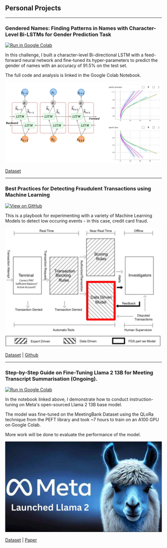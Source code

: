 ## Personal Projects

---

### Gendered Names: Finding Patterns in Names with Character-Level Bi-LSTMs for Gender Prediction Task

[![Run in Google Colab](https://img.shields.io/badge/Colab-Run_in_Google_Colab-blue?logo=Google&logoColor=FDBA18)](https://colab.research.google.com/drive/1qGiYBDwrnWagtpmpASsjvwg5zRUau9B8?usp=sharing)

In this challenge, I built a character-level Bi-directional LSTM with a feed-forward neural network and fine-tuned its hyper-parameters to predict the gender of names with an accuracy of 91.5% on the test set.

The full code and analysis is linked in the Google Colab Notebook.

<img src="images/names_project.png?raw=true" alt=""/>

[Dataset](https://drive.google.com/file/d/1psEq5Sp_8_ILfgsO4DgcLLzs5ykU3Wg0/view?usp=sharing)

---

### Best Practices for Detecting Fraudulent Transactions using Machine Learning

[![View on GitHub](https://img.shields.io/badge/GitHub-View_on_GitHub-blue?logo=GitHub)](https://github.com/Aznoryusof/learn_fraud_detection/blob/master/notebook/Fraud%20Detection%20Predictive%20Model.ipynb)

This is a playbook for experimenting with a variety of Machine Learning Models to detect low occuring events - in this case, credit card fraud. 

<img src="images/fraud_detection_system.png?raw=true" alt=""/>

[Dataset](https://www.kaggle.com/datasets/dermisfit/fraud-transactions-dataset?resource=download) &#124; [Github](https://github.com/Aznoryusof/learn_fraud_detection/tree/master)

---

### Step-by-Step Guide on Fine-Tuning Llama 2 13B for Meeting Transcript Summarisation (Ongoing). 

[![Run in Google Colab](https://img.shields.io/badge/Colab-Run_in_Google_Colab-blue?logo=Google&logoColor=FDBA18)](https://colab.research.google.com/drive/1MWTMqxInT62N6d0BYPmQULhIDlkJm2m-?usp=sharing)

In the notebook linked above, I demonstrate how to conduct instruction-tuning on Meta's open-sourced Llama 2 13B base model.

The model was fine-tuned on the MeetingBank Dataset using the QLoRa technique from the PEFT library and took ~7 hours to train on an A100 GPU on Google Colab.

More work will be done to evaluate the performance of the model.

<img src="images/llama2_image.png?raw=true" alt=""/>

[Dataset](https://huggingface.co/datasets/Aznor/MeetingBank-original) &#124; [Paper](https://aclanthology.org/2023.acl-long.906.pdf)
